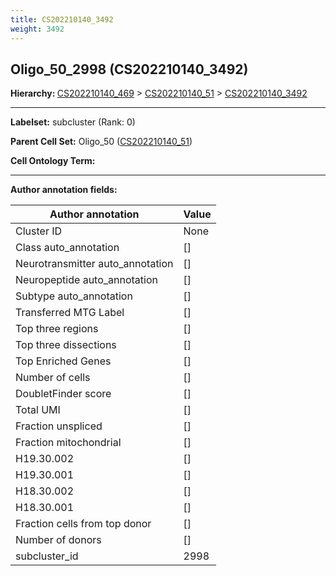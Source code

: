 ```yaml
---
title: CS202210140_3492
weight: 3492
---
```

## Oligo_50_2998 (CS202210140_3492)
<b>Hierarchy: </b>
[CS202210140_469](https://purl.brain-bican.org/taxonomy/CS202210140#CS202210140_469) >
[CS202210140_51](https://purl.brain-bican.org/taxonomy/CS202210140#CS202210140_51) >
[CS202210140_3492](https://purl.brain-bican.org/taxonomy/CS202210140#CS202210140_3492)

---


**Labelset:** subcluster (Rank: 0)

**Parent Cell Set:** Oligo_50 ([CS202210140_51](https://purl.brain-bican.org/taxonomy/CS202210140#CS202210140_51))



**Cell Ontology Term:** 

[MARKER GENES.]: #


---

[TRANSFERRED ANNOTATIONS.]: #


[AUTHOR ANNOTATION FIELDS.]: #


**Author annotation fields:**

| Author annotation | Value |
|-------------------|-------|
|Cluster ID|None|
|Class auto_annotation|[]|
|Neurotransmitter auto_annotation|[]|
|Neuropeptide auto_annotation|[]|
|Subtype auto_annotation|[]|
|Transferred MTG Label|[]|
|Top three regions|[]|
|Top three dissections|[]|
|Top Enriched Genes|[]|
|Number of cells|[]|
|DoubletFinder score|[]|
|Total UMI|[]|
|Fraction unspliced|[]|
|Fraction mitochondrial|[]|
|H19.30.002|[]|
|H19.30.001|[]|
|H18.30.002|[]|
|H18.30.001|[]|
|Fraction cells from top donor|[]|
|Number of donors|[]|
|subcluster_id|2998|
